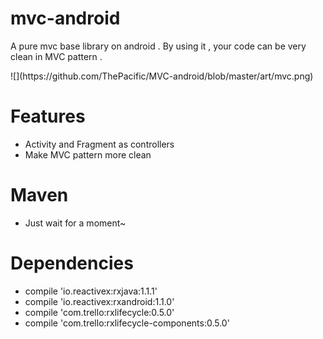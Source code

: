 # mvc-android
A pure mvc base library on android . By using it , your code can be very clean in MVC pattern .
<p>
![](https://github.com/ThePacific/MVC-android/blob/master/art/mvc.png)

# Features
* Activity and Fragment as controllers
* Make MVC pattern more clean

# Maven
* Just wait for a moment~

# Dependencies
* compile 'io.reactivex:rxjava:1.1.1'
* compile 'io.reactivex:rxandroid:1.1.0'
* compile 'com.trello:rxlifecycle:0.5.0'
* compile 'com.trello:rxlifecycle-components:0.5.0'
